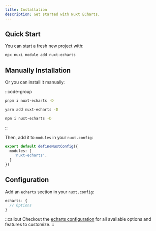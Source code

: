 ```yaml
---
title: Installation
description: Get started with Nuxt ECharts.
---
```


<!-- ::callout
---
icon: i-heroicons-light-bulb
target: _blank
to: /
---
Use this module to integrate Nuxt with ECharts in seconds.
:: -->

## Quick Start

You can start a fresh new project with:

```bash [Terminal]
npx nuxi module add nuxt-echarts
```

## Manually Installation

Or you can install it manually:

::code-group
  ```bash [pnpm]
  pnpm i nuxt-echarts -D
  ```
  ```bash [yarn]
  yarn add nuxt-echarts -D
  ````
  ```bash [npm]
  npm i nuxt-echarts -D
  ```
::

Then, add it to `modules` in your `nuxt.config`:

```ts [nuxt.config.ts]
export default defineNuxtConfig({
  modules: [
    'nuxt-echarts',
  ]
})
```

## Configuration

Add an `echarts` section in your `nuxt.config`:

```ts [nuxt.config.ts]
echarts: {
  // Options
}
```

::callout
Checkout the [echarts configuration](/getting-started/configuration) for all available options and features to customize.
::
